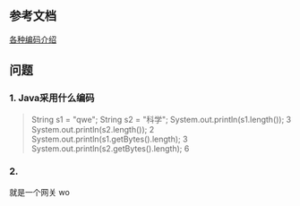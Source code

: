 ## 参考文档

[各种编码介绍](https://blog.csdn.net/zhaohuodian/article/details/126248012)







## 问题

### 1. Java采用什么编码

> String s1 = "qwe";
> String s2 = "科学";
> System.out.println(s1.length());  3 
> System.out.println(s2.length());  2
> System.out.println(s1.getBytes().length);  3 
> System.out.println(s2.getBytes().length);  6



### 2. 



就是一个网关 wo